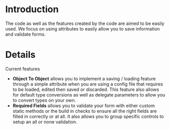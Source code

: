 # Introduction #

The code as well as the features created by the code are aimed to be easily used. We focus on using attributes to easily allow you to save information and validate forms.

# Details #
Current features
  * **Object To Object** allows you to implement a saving / loading feature through a simple attribute when you are using a config file that requires to be loaded, edited then saved or discarded. This feature also allows for default type conversions as well as delegate parameters to allow you to convert types on your own.
  * **Required Fields** allows you to validate your form with either custom static methods or the build in checks to ensure all the right fields are filled in correctly or at all. It also allows you to group specific controls to setup an all or none validation.